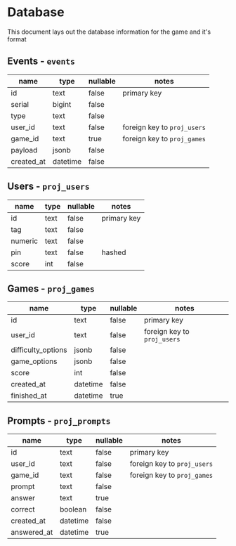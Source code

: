 # Database

This document lays out the database information for the game and it's format

## Events - `events`

<table>
	<thead>
		<th>name</th>
		<th>type</th>
		<th>nullable</th>
		<th>notes</th>
	</thead>
	<tbody>
		<tr>
			<td>id</td>
			<td>text</td>
			<td>false</td>
			<td>primary key</td>
		</tr>
		<tr>
			<td>serial</td>
			<td>bigint</td>
			<td>false</td>
			<td></td>
		</tr>
		<tr>
			<td>type</td>
			<td>text</td>
			<td>false</td>
			<td></td>
		</tr>
		<tr>
			<td>user_id</td>
			<td>text</td>
			<td>false</td>
			<td>foreign key to <code>proj_users</code></td>
		</tr>
		<tr>
			<td>game_id</td>
			<td>text</td>
			<td>true</td>
			<td>foreign key to <code>proj_games</code></td>
		</tr>
		<tr>
			<td>payload</td>
			<td>jsonb</td>
			<td>false</td>
			<td></td>
		</tr>
		<tr>
			<td>created_at</td>
			<td>datetime</td>
			<td>false</td>
			<td></td>
		</tr>
	</tbody>
</table>

## Users - `proj_users`

<table>
	<thead>
		<th>name</th>
		<th>type</th>
		<th>nullable</th>
		<th>notes</th>
	</thead>
	<tbody>
		<tr>
			<td>id</td>
			<td>text</td>
			<td>false</td>
			<td>primary key</td>
		</tr>
		<tr>
			<td>tag</td>
			<td>text</td>
			<td>false</td>
			<td></td>
		</tr>
		<tr>
			<td>numeric</td>
			<td>text</td>
			<td>false</td>
			<td></td>
		</tr>
		<tr>
			<td>pin</td>
			<td>text</td>
			<td>false</td>
			<td>hashed</td>
		</tr>
		<tr>
			<td>score</td>
			<td>int</td>
			<td>false</td>
			<td></td>
		</tr>
	</tbody>
</table>

## Games - `proj_games`

<table>
	<thead>
		<th>name</th>
		<th>type</th>
		<th>nullable</th>
		<th>notes</th>
	</thead>
	<tbody>
		<tr>
			<td>id</td>
			<td>text</td>
			<td>false</td>
			<td>primary key</td>
		</tr>
		<tr>
			<td>user_id</td>
			<td>text</td>
			<td>false</td>
			<td>foreign key to <code>proj_users</code></td>
		</tr>
		<tr>
			<td>difficulty_options</td>
			<td>jsonb</td>
			<td>false</td>
			<td></td>
		</tr>
		<tr>
			<td>game_options</td>
			<td>jsonb</td>
			<td>false</td>
			<td></td>
		</tr>
		<tr>
			<td>score</td>
			<td>int</td>
			<td>false</td>
			<td></td>
		</tr>
		<tr>
			<td>created_at</td>
			<td>datetime</td>
			<td>false</td>
			<td></td>
		</tr>
		<tr>
			<td>finished_at</td>
			<td>datetime</td>
			<td>true</td>
			<td></td>
		</tr>
	</tbody>
</table>

## Prompts - `proj_prompts`

<table>
	<thead>
		<th>name</th>
		<th>type</th>
		<th>nullable</th>
		<th>notes</th>
	</thead>
	<tbody>
		<tr>
			<td>id</td>
			<td>text</td>
			<td>false</td>
			<td>primary key</td>
		</tr>
		<tr>
			<td>user_id</td>
			<td>text</td>
			<td>false</td>
			<td>foreign key to <code>proj_users</code></td>
		</tr>
		<tr>
			<td>game_id</td>
			<td>text</td>
			<td>false</td>
			<td>foreign key to <code>proj_games</code></td>
		</tr>
		<tr>
			<td>prompt</td>
			<td>text</td>
			<td>false</td>
			<td></td>
		</tr>
		<tr>
			<td>answer</td>
			<td>text</td>
			<td>true</td>
			<td></td>
		</tr>
		<tr>
			<td>correct</td>
			<td>boolean</td>
			<td>false</td>
			<td></td>
		</tr>
		<tr>
			<td>created_at</td>
			<td>datetime</td>
			<td>false</td>
			<td></td>
		</tr>
		<tr>
			<td>answered_at</td>
			<td>datetime</td>
			<td>true</td>
			<td></td>
		</tr>
	</tbody>
</table>
